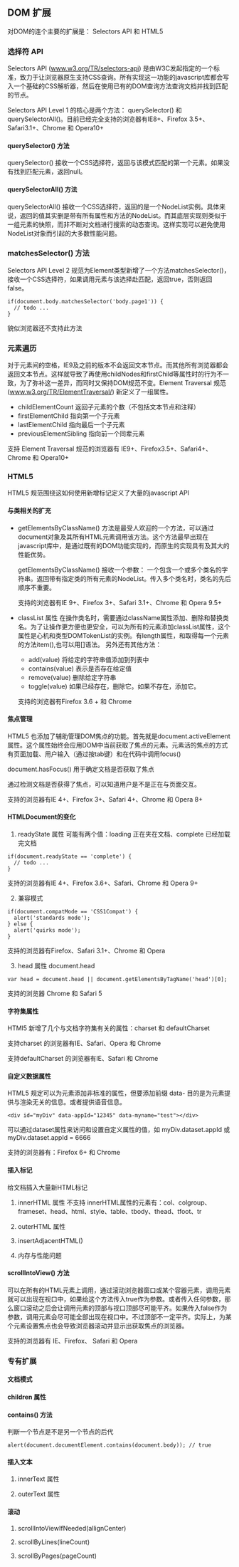 ## DOM 扩展

对DOM的连个主要的扩展是： Selectors API 和 HTML5

### 选择符 API
Selectors API (www.w3.org/TR/selectors-api) 是由W3C发起指定的一个标准，致力于让浏览器原生支持CSS查询。所有实现这一功能的javascript库都会写入一个基础的CSS解析器，然后在使用已有的DOM查询方法查询文档并找到匹配的节点。

Selectors API Level 1 的核心是两个方法： querySelector() 和 querySelectorAll()。目前已经完全支持的浏览器有IE8+、Firefox 3.5+、Safari3.1+、Chrome 和 Opera10+

#### querySelector() 方法
querySelector() 接收一个CSS选择符，返回与该模式匹配的第一个元素。如果没有找到匹配元素，返回null。

#### querySelectorAll() 方法
querySelectorAll() 接收一个CSS选择符，返回的是一个NodeList实例。具体来说，返回的值其实删是带有所有属性和方法的NodeList。而其底层实现则类似于一组元素的快照，而非不断对文档进行搜索的动态查询。这样实现可以避免使用NodeList对象而引起的大多数性能问题。

### matchesSelector() 方法
Selectors API Level 2 规范为Element类型新增了一个方法matchesSelector()，接收一个CSS选择符，如果调用元素与该选择赴匹配，返回true，否则返回false。
```
if(document.body.matchesSelector('body.page1')) {
  // todo ...
}
```
貌似浏览器还不支持此方法

### 元素遍历
对于元素间的空格，IE9及之前的版本不会返回文本节点。而其他所有浏览器都会返回文本节点。这样就导致了再使用childNodes和firstChild等属性时的行为不一致，为了弥补这一差异，而同时又保持DOM规范不变。Element Traversal 规范(www.w3.org/TR/ElementTraversal/) 新定义了一组属性。
- childElementCount 返回子元素的个数（不包括文本节点和注释）
- firstElementChild 指向第一个子元素
- lastElementChild 指向最后一个子元素
- previousElementSibling 指向前一个同辈元素

支持 Element Traversal 规范的浏览器有 IE9+、Firefox3.5+、Safari4+、Chrome 和 Opera10+

### HTML5
HTML5 规范围绕这如何使用新增标记定义了大量的javascript API

#### 与类相关的扩充
- getElementsByClassName() 方法是最受人欢迎的一个方法，可以通过document对象及其所有HTML元素调用该方法。这个方法最早出现在javascript库中，是通过既有的DOM功能实现的，而原生的实现具有及其大的性能优势。

  getElementsByClassName() 接收一个参数： 一个包含一个或多个类名的字符串。返回带有指定类的所有元素的NodeList。传入多个类名时，类名的先后顺序不重要。

  支持的浏览器有IE 9+、Firefox 3+、Safari 3.1+、Chrome 和 Opera 9.5+

- classList 属性
  在操作类名时，需要通过className属性添加、删除和替换类名。为了让操作更方便也更安全，可以为所有的元素添加classList属性，这个属性是心机和类型DOMTokenList的实例。有length属性，和取得每一个元素的方法item(),也可以用[]语法。 另外还有其他方法：
  - add(value) 将给定的字符串值添加到列表中
  - contains(value) 表示是否存在给定值
  - remove(value) 删除给定字符串
  - toggle(value) 如果已经存在，删除它。如果不存在，添加它。

  支持的浏览器有Firefox 3.6 + 和 Chrome

#### 焦点管理
HTML5 也添加了辅助管理DOM焦点的功能。首先就是document.activeElement属性。这个属性始终会应用DOM中当前获取了焦点的元素。元素活的焦点的方式有页面加载、用户输入（通过按tab键）和在代码中调用focus()

document.hasFocus() 用于确定文档是否获取了焦点

通过检测文档是否获得了焦点，可以知道用户是不是正在与页面交互。

支持的浏览器有IE 4+、Firefox 3+、Safari 4+、Chrome 和 Opera 8+

#### HTMLDocument的变化
1. readyState 属性 可能有两个值：loading 正在夹在文档、complete 已经加载完文档
  ```
  if(document.readyState == 'complete') {
    // todo ...
  }
  ```
  支持的浏览器有IE 4+、Firefox 3.6+、Safari、Chrome 和 Opera 9+

2. 兼容模式
  ```
  if(document.compatMode == 'CSS1Compat') {
    alert('standards mode');
  } else {
    alert('quirks mode');
  }
  ```
  支持的浏览器有Firefox、Safari 3.1+、Chrome 和 Opera

3. head 属性 document.head

  ```
  var head = document.head || document.getElementsByTagName('head')[0];

  ```
  支持的浏览器 Chrome 和 Safari 5

#### 字符集属性
HTMl5 新增了几个与文档字符集有关的属性：charset 和 defaultCharset

支持charset 的浏览器有IE、Safari、Opera 和 Chrome

支持defaultCharset 的浏览器有IE、Safari 和 Chrome

#### 自定义数据属性
HTML5 规定可以为元素添加非标准的属性，但要添加前缀 data- 目的是为元素提供与渲染无关的信息。或者提供语音信息。
```
<div id="myDiv" data-appId="12345" data-myname="test"></div>
```
可以通过dataset属性来访问和设置自定义属性的值，如 myDiv.dataset.appId 或 myDiv.dataset.appId = 6666

支持的浏览器有：Firefox 6+ 和 Chrome

#### 插入标记
给文档插入大量新HTML标记

1. innerHTML 属性
不支持 innerHTML属性的元素有：col、colgroup、frameset、head、html、style、table、tbody、thead、tfoot、tr

2. outerHTML 属性

3. insertAdjacentHTML() 

4. 内存与性能问题

#### scrollIntoView() 方法
可以在所有的HTML元素上调用，通过滚动浏览器窗口或某个容器元素，调用元素就可以出现在视口中，如果给这个方法传入true作为参数。或者传入任何参数，那么窗口滚动之后会让调用元素的顶部与视口顶部尽可能平齐。如果传入false作为参数，调用元素会尽可能全部出现在视口中。不过顶部不一定平齐。实际上，为某个元素设置焦点也会导致浏览器滚动并显示出获取焦点的浏览器。

支持的浏览器有 IE、Firefox、 Safari 和 Opera

### 专有扩展

#### 文档模式

#### children 属性

#### contains() 方法

判断一个节点是不是另一个节点的后代
```
alert(document.documentElement.contains(document.body)); // true
```

#### 插入文本

1. innerText 属性

2. outerText 属性

#### 滚动

1. scrollIntoViewIfNeeded(allignCenter)

2. scrollByLines(lineCount)

3. scrollByPages(pageCount)
